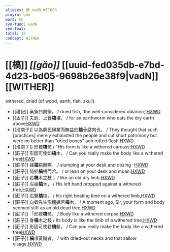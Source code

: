 ```yaml
---
aliases: 槁 vadN WITHER
pinyin: gǎo
word: 槁
syn-func: vadN
sem-feat: 
total: 15
concept: WITHER 
---
```

# [[槁]] *[[gǎo]]*  [[uuid-fed035db-e7bd-4d23-bd05-9698b26e38f9|vadN]] [[WITHER]]
withered, dried (of wood, earth, fish, skull)
 - [[禮記]] 槀魚曰商祭， / dried fish, 'the well-considered oblarion;'[HXWD](https://hxwd.org/textview.html?location=KR1d0052_tls_002-24a.12)
 - [[孟子]] 夫蚓、上食**槁**壤， / for an earthworm who eats the dry earth above[HXWD](https://hxwd.org/textview.html?location=KR1h0001_tls_006-39a.9)
 - [[淮南子]] 以為窮民絕業而無益於**槁**骨腐肉也， / They thought that such [practices] merely exhausted the people and cut short patrimony but were no better than "dried bones" adn rotted flesh.[HXWD](https://hxwd.org/textview.html?location=KR3j0010_tls_011-16a.36)
 - [[淮南子]] 形若**槁**骸 / "His form is like a withered carcass;[HXWD](https://hxwd.org/textview.html?location=KR3j0010_tls_012-8a.18)
 - [[莊子]] 形固可使如**槁**木， / Can you really make the body like a withered tree[HXWD](https://hxwd.org/textview.html?location=KR5c0126_tls_002-1a.9)
 - [[莊子]] 據**槁**梧而瞑。 / slumping at your desk and dozing -[HXWD](https://hxwd.org/textview.html?location=KR5c0126_tls_005-14a.31)
 - [[莊子]] 倚於**槁**梧而吟。 / or lean on your desk and moan.[HXWD](https://hxwd.org/textview.html?location=KR5c0126_tls_014-5a.23)
 - [[莊子]] 若**槁**木之枝； / like an old dry limb.[HXWD](https://hxwd.org/textview.html?location=KR5c0126_tls_019-5a.18)
 - [[莊子]] 左據**槁**木， / His left hand propped against a withered tree,[HXWD](https://hxwd.org/textview.html?location=KR5c0126_tls_020-13a.4)
 - [[莊子]] 右擊**槁**枝， / his right beating time on a withered limb,[HXWD](https://hxwd.org/textview.html?location=KR5c0126_tls_020-13a.5)
 - [[莊子]] 向者先生形體掘若**槁**木， / A moment ago, Sir, your form and body seemed stiff as an old dead tree,[HXWD](https://hxwd.org/textview.html?location=KR5c0126_tls_021-7a.11)
 - [[莊子]] 「形若**槁**骸， / Body like a withered corpse,[HXWD](https://hxwd.org/textview.html?location=KR5c0126_tls_022-5a.19)
 - [[莊子]] 身**槁**木之枝 / Its body is like the limb of a withered tree,[HXWD](https://hxwd.org/textview.html?location=KR5c0126_tls_023-10a.25)
 - [[莊子]] 形固可使若**槁**骸， / Can you really make the body like a withered tree[HXWD](https://hxwd.org/textview.html?location=KR5c0126_tls_024-17a.7)
 - [[莊子]] **槁**項黃馘者，
                     / with dried-out necks and that sallow visage,[HXWD](https://hxwd.org/textview.html?location=KR5c0126_tls_032-5a.12)